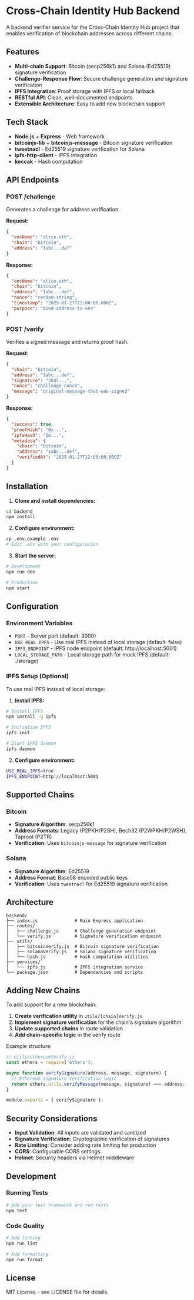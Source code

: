 # Cross-Chain Identity Hub Backend

A backend verifier service for the Cross-Chain Identity Hub project that enables verification of blockchain addresses across different chains.

## Features

- **Multi-chain Support**: Bitcoin (secp256k1) and Solana (Ed25519) signature verification
- **Challenge-Response Flow**: Secure challenge generation and signature verification
- **IPFS Integration**: Proof storage with IPFS or local fallback
- **RESTful API**: Clean, well-documented endpoints
- **Extensible Architecture**: Easy to add new blockchain support

## Tech Stack

- **Node.js** + **Express** - Web framework
- **bitcoinjs-lib** + **bitcoinjs-message** - Bitcoin signature verification
- **tweetnacl** - Ed25519 signature verification for Solana
- **ipfs-http-client** - IPFS integration
- **keccak** - Hash computation

## API Endpoints

### POST /challenge
Generates a challenge for address verification.

**Request:**
```json
{
  "ensName": "alice.eth",
  "chain": "bitcoin",
  "address": "1abc...def"
}
```

**Response:**
```json
{
  "ensName": "alice.eth",
  "chain": "bitcoin",
  "address": "1abc...def",
  "nonce": "random-string",
  "timestamp": "2025-01-27T12:00:00.000Z",
  "purpose": "bind-address-to-ens"
}
```

### POST /verify
Verifies a signed message and returns proof hash.

**Request:**
```json
{
  "chain": "bitcoin",
  "address": "1abc...def",
  "signature": "3045...",
  "nonce": "challenge-nonce",
  "message": "original-message-that-was-signed"
}
```

**Response:**
```json
{
  "success": true,
  "proofHash": "0x...",
  "ipfsHash": "Qm...",
  "metadata": {
    "chain": "bitcoin",
    "address": "1abc...def",
    "verifiedAt": "2025-01-27T12:00:00.000Z"
  }
}
```

## Installation

1. **Clone and install dependencies:**
```bash
cd backend
npm install
```

2. **Configure environment:**
```bash
cp .env.example .env
# Edit .env with your configuration
```

3. **Start the server:**
```bash
# Development
npm run dev

# Production
npm start
```

## Configuration

### Environment Variables

- `PORT` - Server port (default: 3000)
- `USE_REAL_IPFS` - Use real IPFS instead of local storage (default: false)
- `IPFS_ENDPOINT` - IPFS node endpoint (default: http://localhost:5001)
- `LOCAL_STORAGE_PATH` - Local storage path for mock IPFS (default: ./storage)

### IPFS Setup (Optional)

To use real IPFS instead of local storage:

1. **Install IPFS:**
```bash
# Install IPFS
npm install -g ipfs

# Initialize IPFS
ipfs init

# Start IPFS daemon
ipfs daemon
```

2. **Configure environment:**
```bash
USE_REAL_IPFS=true
IPFS_ENDPOINT=http://localhost:5001
```

## Supported Chains

### Bitcoin
- **Signature Algorithm**: secp256k1
- **Address Formats**: Legacy (P2PKH/P2SH), Bech32 (P2WPKH/P2WSH), Taproot (P2TR)
- **Verification**: Uses `bitcoinjs-message` for signature verification

### Solana
- **Signature Algorithm**: Ed25519
- **Address Format**: Base58 encoded public keys
- **Verification**: Uses `tweetnacl` for Ed25519 signature verification

## Architecture

```
backend/
├── index.js              # Main Express application
├── routes/
│   ├── challenge.js      # Challenge generation endpoint
│   └── verify.js         # Signature verification endpoint
├── utils/
│   ├── bitcoinVerify.js  # Bitcoin signature verification
│   ├── solanaVerify.js   # Solana signature verification
│   └── hash.js           # Hash computation utilities
├── services/
│   └── ipfs.js           # IPFS integration service
└── package.json          # Dependencies and scripts
```

## Adding New Chains

To add support for a new blockchain:

1. **Create verification utility** in `utils/[chain]Verify.js`
2. **Implement signature verification** for the chain's signature algorithm
3. **Update supported chains** in route validation
4. **Add chain-specific logic** in the verify route

Example structure:
```javascript
// utils/ethereumVerify.js
const ethers = require('ethers');

async function verifySignature(address, message, signature) {
  // Ethereum signature verification logic
  return ethers.utils.verifyMessage(message, signature) === address;
}

module.exports = { verifySignature };
```

## Security Considerations

- **Input Validation**: All inputs are validated and sanitized
- **Signature Verification**: Cryptographic verification of signatures
- **Rate Limiting**: Consider adding rate limiting for production
- **CORS**: Configurable CORS settings
- **Helmet**: Security headers via Helmet middleware

## Development

### Running Tests
```bash
# Add your test framework and run tests
npm test
```

### Code Quality
```bash
# Add linting
npm run lint

# Add formatting
npm run format
```

## License

MIT License - see LICENSE file for details.
